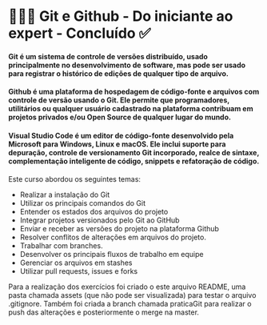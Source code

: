 # 👩🏼‍💻 Git e Github - Do iniciante ao expert - Concluído ✅


#### **Git** é um sistema de controle de versões distribuído, usado principalmente no desenvolvimento de software, mas pode ser usado para registrar o histórico de edições de qualquer tipo de arquivo. 

#### **Github** é uma plataforma de hospedagem de código-fonte e arquivos com controle de versão usando o Git. Ele permite que programadores, utilitários ou qualquer usuário cadastrado na plataforma contribuam em projetos privados e/ou Open Source de qualquer lugar do mundo.

#### **Visual Studio Code** é um editor de código-fonte desenvolvido pela Microsoft para Windows, Linux e macOS. Ele inclui suporte para depuração, controle de versionamento Git incorporado, realce de sintaxe, complementação inteligente de código, snippets e refatoração de código.


Este curso abordou os seguintes temas: 
- Realizar a instalação do Git
- Utilizar os principais comandos do Git
- Entender os estados dos arquivos do projeto
- Integrar projetos versionados pelo Git ao GitHub
- Enviar e receber as versões do projeto na plataforma Github
- Resolver conflitos de alterações em arquivos do projeto.
- Trabalhar com branches.
- Desenvolver os principais fluxos de trabalho em equipe
- Gerenciar os arquivos em stashes
- Utilizar pull requests, issues e forks

Para a realização dos exercícios foi criado o este arquivo README, uma pasta chamada assets (que não pode ser visualizada) para testar o arquivo .gitignore. 
Também foi criada a branch chamada praticaGit para realizar o push das alterações e posteriormente o merge na master. 
